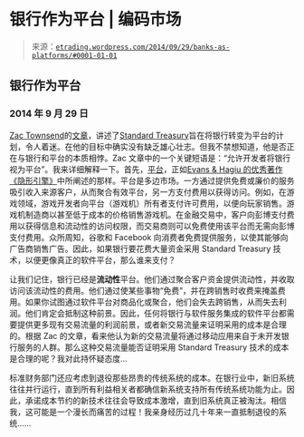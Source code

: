 <!--yml

category: 未分类

date: 2024 年 5 月 12 日 19:32:16

-->

# 银行作为平台 | 编码市场

> 来源：[`etrading.wordpress.com/2014/09/29/banks-as-platforms/#0001-01-01`](https://etrading.wordpress.com/2014/09/29/banks-as-platforms/#0001-01-01)

## 银行作为平台

### 2014 年 9 月 29 日

[Zac Townsend](http://.zactownsend.com)的[文章](http://blog.zactownsend.com/building-the-next-generation-of-financial-infrastructure#show-last-Point)，讲述了[Standard Treasury](http://www.standardtreasury.com/)旨在将银行转变为平台的计划，令人着迷。在他的目标中确实没有缺乏雄心壮志。但我不禁想知道，他是否正在与银行和平台的本质相悖。Zac 文章中的一个关键短语是：“允许开发者将银行视为平台”。我来详细解释一下。首先，[平台](https://etrading.wordpress.com/2014/06/04/invisible-engines/)，正如[Evans & Hagiu 的优秀著作《隐形引擎》](http://mitpress.mit.edu/books/invisible-engines)中所阐述的那样。平台是多边市场。一方通过提供免费或廉价的服务吸引收入来源客户，从而聚合有效平台，另一方支付费用以获得访问。例如，在游戏领域，游戏开发者向平台（游戏机）所有者支付许可费用，以便向玩家销售。游戏机制造商以甚至低于成本的价格销售游戏机。在金融交易中，客户向彭博支付费用以获得信息和流动性的访问权限，而交易商则可以免费使用该平台而无需向彭博支付费用。众所周知，谷歌和 Facebook 向消费者免费提供服务，以使其能够向广告商销售广告。因此，如果银行要花费大量资金采用 Standard Treasury 技术，以便更像真正的软件平台，那么谁来支付？

让我们记住，银行已经是**流动性**平台。他们通过聚合客户资金提供流动性，并收取访问该流动性的费用。他们通过使某些事物“免费”，并在跨销售时收费来掩盖费用。如果你试图通过软件平台对商品化或聚合，他们会失去跨销售，从而失去利润。他们肯定会抵制这种前景。因此，任何将银行与软件服务集成的软件平台都需要提供更多现有交易流量的利润前景，或者新交易流量来证明采用的成本是合理的。根据 Zac 的文章，看来他认为新的交易流量将通过移动应用来自于未开发银行服务的人群。那么这种交易流量能否证明采用 Standard Treasury 技术的成本是合理的呢？我对此持怀疑态度…

标准财务部门还应考虑到退役那些昂贵的传统系统的成本。在银行业中，新旧系统往往并行运行，直到所有利益相关者都确信新系统支持所有传统系统功能为止。因此，承诺成本节约的新技术往往会导致成本激增，直到旧系统真正被淘汰。相信我，这可能是一个漫长而痛苦的过程！我亲身经历过几十年来一直抵制退役的系统……
